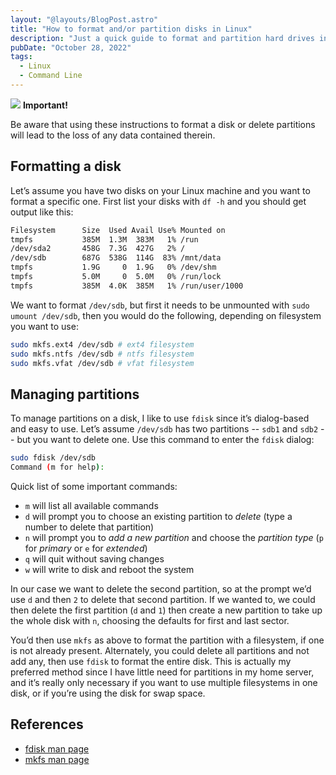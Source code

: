 ```yaml
---
layout: "@layouts/BlogPost.astro"
title: "How to format and/or partition disks in Linux"
description: "Just a quick guide to format and partition hard drives in Linux command line that I wrote for myself a long time ago, and recently had to reference again."
pubDate: "October 28, 2022"
tags:
  - Linux
  - Command Line
---
```


<div>
  <div class="alert">
    <span>
      <img src="/img/assets/alert.svg" class="alert-icon"> <b>Important!</b>
    </span>
    <p>
      Be aware that using these instructions to format a disk or delete partitions will lead to the loss of any data contained therein.
    </p>
  </div>
</div>

## Formatting a disk

Let’s assume you have two disks on your Linux machine and you want to format a specific one. First list your disks with `df -h` and you should get output like this:

```bash
Filesystem      Size  Used Avail Use% Mounted on
tmpfs           385M  1.3M  383M   1% /run
/dev/sda2       458G  7.3G  427G   2% /
/dev/sdb        687G  538G  114G  83% /mnt/data
tmpfs           1.9G     0  1.9G   0% /dev/shm
tmpfs           5.0M     0  5.0M   0% /run/lock
tmpfs           385M  4.0K  385M   1% /run/user/1000
```

We want to format `/dev/sdb`, but first it needs to be unmounted with `sudo umount /dev/sdb`, then you would do the following, depending on filesystem you want to use:

```bash
sudo mkfs.ext4 /dev/sdb # ext4 filesystem
sudo mkfs.ntfs /dev/sdb # ntfs filesystem
sudo mkfs.vfat /dev/sdb # vfat filesystem
```

## Managing partitions

To manage partitions on a disk, I like to use `fdisk` since it’s dialog-based and easy to use. Let’s assume `/dev/sdb` has two partitions -- `sdb1` and `sdb2` -- but you want to delete one. Use this command to enter the `fdisk` dialog:

```bash
sudo fdisk /dev/sdb
Command (m for help):
```

Quick list of some important commands:

- `m` will list all available commands
- `d` will prompt you to choose an existing partition to _delete_ (type a number to delete that partition)
- `n` will prompt you to _add a new partition_ and choose the _partition type_ (`p` for _primary_ or `e` for _extended_)
- `q` will quit without saving changes
- `w` will write to disk and reboot the system

In our case we want to delete the second partition, so at the prompt we’d use `d` and then `2` to delete that second partition. If we wanted to, we could then delete the first partition (`d` and `1`) then create a new partition to take up the whole disk with `n`, choosing the defaults for first and last sector.

You’d then use `mkfs` as above to format the partition with a filesystem, if one is not already present. Alternately, you could delete all partitions and not add any, then use `fdisk` to format the entire disk. This is actually my preferred method since I have little need for partitions in my home server, and it’s really only necessary if you want to use multiple filesystems in one disk, or if you’re using the disk for swap space.

## References

- [fdisk man page](https://man7.org/linux/man-pages/man8/fdisk.8.html)
- [mkfs man page](https://man7.org/linux/man-pages/man8/mkfs.8.html)
